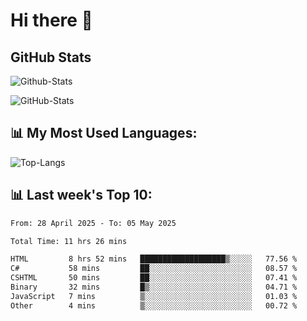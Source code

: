 # Hi there 👋

## GitHub Stats
![Github-Stats](https://github-readme-stats-sigma-five.vercel.app/api?username=ltorson&show_icons=true&theme=radical&count_private=true&show=reviews,discussions_started,discussions_answered,prs_merged,prs_merged_percentage)

![GitHub-Stats](https://github-readme-stats.vercel.app/api/wakatime?username=LeeTorson&theme=synthwave&size_weight=0.5&count_weight=0.5&title_color=36F9F6&langs_count=10&count_private=true)

## 📊 My Most Used Languages:
![Top-Langs](https://github-readme-stats-sigma-five.vercel.app/api/top-langs/?username=LTorson&layout=compact&langs_count=10)


## 📊 Last week's Top 10:
<!--START_SECTION:waka-->

```txt
From: 28 April 2025 - To: 05 May 2025

Total Time: 11 hrs 26 mins

HTML         8 hrs 52 mins   ███████████████████▒░░░░░   77.56 %
C#           58 mins         ██░░░░░░░░░░░░░░░░░░░░░░░   08.57 %
CSHTML       50 mins         ██░░░░░░░░░░░░░░░░░░░░░░░   07.41 %
Binary       32 mins         █▒░░░░░░░░░░░░░░░░░░░░░░░   04.71 %
JavaScript   7 mins          ▒░░░░░░░░░░░░░░░░░░░░░░░░   01.03 %
Other        4 mins          ▒░░░░░░░░░░░░░░░░░░░░░░░░   00.72 %
```

<!--END_SECTION:waka-->
